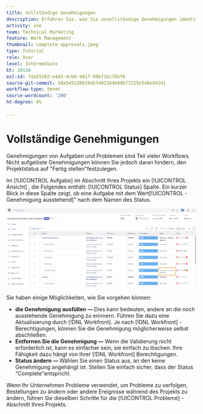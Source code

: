 ```yaml
---
title: Vollständige Genehmigungen
description: Erfahren Sie, wie Sie unvollständige Genehmigungen identifizieren und beheben können, damit Sie Ihr Projekt schließen können in [!DNL  Workfront].
activity: use
team: Technical Marketing
feature: Work Management
thumbnail: complete-approvals.jpeg
type: Tutorial
role: User
level: Intermediate
kt: 10134
exl-id: fda55592-e4d3-4cb6-941f-09bf1bc76bf6
source-git-commit: 58a545120b29a5f492344b89b77235e548e94241
workflow-type: tm+mt
source-wordcount: '200'
ht-degree: 0%

---
```


# Vollständige Genehmigungen

Genehmigungen von Aufgaben und Problemen sind Teil vieler Workflows. Nicht aufgelöste Genehmigungen können Sie jedoch daran hindern, den Projektstatus auf &quot;Fertig stellen&quot;festzulegen.

Im [!UICONTROL Aufgabe] im Abschnitt Ihres Projekts ein [!UICONTROL Ansicht] , die Folgendes enthält: [!UICONTROL Status] Spalte. Ein kurzer Blick in diese Spalte zeigt, ob eine Aufgabe mit dem Wert[!UICONTROL -Genehmigung ausstehend]&quot; nach dem Namen des Status.

![Projekt mit unvollständiger Genehmigung](assets/planner-fund-approval-pending.png)

Sie haben einige Möglichkeiten, wie Sie vorgehen können:

* **die Genehmigung ausfüllen —** Dies kann bedeuten, andere an die noch ausstehende Genehmigung zu erinnern. Führen Sie dazu eine Aktualisierung durch [!DNL Workfront]. Je nach [!DNL Workfront] -Berechtigungen, können Sie die Genehmigung möglicherweise selbst abschließen.
* **Entfernen Sie die Genehmigung —** Wenn die Validierung nicht erforderlich ist, kann es einfacher sein, sie einfach zu löschen. Ihre Fähigkeit dazu hängt von Ihrer [!DNL Workfront] Berechtigungen.
* **Status ändern —** Wählen Sie einen Status aus, an den keine Genehmigung angehängt ist. Stellen Sie einfach sicher, dass der Status &quot;Complete&quot;entspricht.

Wenn Ihr Unternehmen Probleme verwendet, um Probleme zu verfolgen, Bestellungen zu ändern oder andere Ereignisse während des Projekts zu ändern, führen Sie dieselben Schritte für die [!UICONTROL Probleme] -Abschnitt Ihres Projekts.
